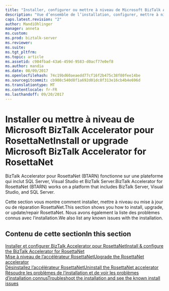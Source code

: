 ```yaml
---
title: "Installer, configurer ou mettre à niveau de Microsoft BizTalk Accelerator pour RosettaNet (BTARN) | Documents Microsoft"
description: "Vue d’ensemble de l’installation, configurer, mettre à niveau, désinstaller et résoudre les problèmes de l’accélérateur RosettaNet dans BizTalk Server"
caps.latest.revision: "2"
author: MandiOhlinger
manager: anneta
ms.custom: 
ms.prod: biztalk-server
ms.reviewer: 
ms.suite: 
ms.tgt_pltfrm: 
ms.topic: article
ms.assetid: c984fbad-43a6-459d-9583-d0acf77e0ef8
ms.author: mandia
ms.date: 08/09/2017
ms.openlocfilehash: 74c19bd60aeaedd77cf16f2b475c38f80fee14be
ms.sourcegitcommit: cb908c540d8f1a692d01dc8f313e16cb4b4e696d
ms.translationtype: MT
ms.contentlocale: fr-FR
ms.lasthandoff: 09/20/2017
---
```

# <a name="install-or-upgrade-microsoft-biztalk-accelerator-for-rosettanet"></a><span data-ttu-id="3bc0a-103">Installer ou mettre à niveau de Microsoft BizTalk Accelerator pour RosettaNet</span><span class="sxs-lookup"><span data-stu-id="3bc0a-103">Install or upgrade Microsoft BizTalk Accelerator for RosettaNet</span></span>

<span data-ttu-id="3bc0a-104">BizTalk Accelerator pour RosettaNet (BTARN) fonctionne sur une plateforme qui inclut SQL Server, Visual Studio et BizTalk Server.</span><span class="sxs-lookup"><span data-stu-id="3bc0a-104">BizTalk Accelerator for RosettaNet (BTARN) works on a platform that includes BizTalk Server, Visual Studio, and SQL Server.</span></span>

<span data-ttu-id="3bc0a-105">Cette section vous montre comment installer, mettre à niveau ou mise à jour ou de réparation RosettaNet.</span><span class="sxs-lookup"><span data-stu-id="3bc0a-105">This section shows you how to install, upgrade, or update/repair RosettaNet.</span></span> <span data-ttu-id="3bc0a-106">Nous avons également la liste des problèmes connus avec l’installation.</span><span class="sxs-lookup"><span data-stu-id="3bc0a-106">We also list any known issues with the installation.</span></span>

## <a name="in-this-section"></a><span data-ttu-id="3bc0a-107">Contenu de cette section</span><span class="sxs-lookup"><span data-stu-id="3bc0a-107">In this section</span></span>

[<span data-ttu-id="3bc0a-108">Installer et configurer BizTalk Accelerator pour RosettaNet</span><span class="sxs-lookup"><span data-stu-id="3bc0a-108">Install & configure the BizTalk Accelerator for RosettaNet</span></span>](install-configure-biztalk-accelerator-for-rosettanet.md)  
[<span data-ttu-id="3bc0a-109">Mise à niveau de l’accélérateur RosettaNet</span><span class="sxs-lookup"><span data-stu-id="3bc0a-109">Upgrade the RosettaNet accelerator</span></span>](upgrade-biztalk-accelerator-for-rosettanet.md)  
[<span data-ttu-id="3bc0a-110">Désinstallez l’accélérateur RosettaNet</span><span class="sxs-lookup"><span data-stu-id="3bc0a-110">Uninstall the RosettaNet accelerator</span></span>](uninstall-biztalk-accelerator-for-rosettanet.md)  
[<span data-ttu-id="3bc0a-111">Résoudre les problèmes de l’installation et de voir les problèmes d’installation connus</span><span class="sxs-lookup"><span data-stu-id="3bc0a-111">Troubleshoot the installation and see the known install issues</span></span>](troubleshoot-known-issues-installation.md)
